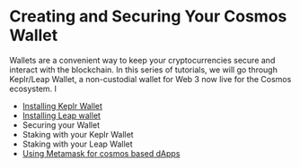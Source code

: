 # Creating and Securing Your Cosmos Wallet

Wallets are a convenient way to keep your cryptocurrencies secure and interact with the blockchain. In this series of tutorials, we will go through Keplr/Leap Wallet, a non-custodial wallet for Web 3 now live for the Cosmos ecosystem. I

* [Installing Keplr Wallet ](keplr.md)
* [Installing Leap wallet ](leap.md)
* Securing your Wallet&#x20;
* Staking with your Keplr Wallet
* Staking with your Leap Wallet&#x20;
* [Using Metamask for cosmos based dApps](metamask-snap.md)

&#x20;
